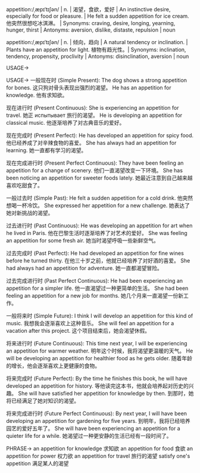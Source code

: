 appetition:/ˌæpɪˈtɪʃən/ | n. | 渴望，食欲，爱好 | An instinctive desire, especially for food or pleasure. |  He felt a sudden appetition for ice cream. 他突然很想吃冰淇淋。 | Synonyms: craving, desire, longing, yearning, hunger, thirst | Antonyms: aversion, dislike, distaste, repulsion | noun

appetition:/ˌæpɪˈtɪʃən/ | n. | 倾向，趋向 | A natural tendency or inclination. |  Plants have an appetition for light. 植物有趋光性。| Synonyms: inclination, tendency, propensity, proclivity | Antonyms: disinclination, aversion | noun


USAGE->

USAGE->
一般现在时 (Simple Present):
The dog shows a strong appetition for bones.  这只狗对骨头表现出强烈的渴望。
He has an appetition for knowledge. 他有求知欲。


现在进行时 (Present Continuous):
She is experiencing an appetition for travel. 她正 испытывает 旅行的渴望。
He is developing an appetition for classical music. 他逐渐培养了对古典音乐的爱好。


现在完成时 (Present Perfect):
He has developed an appetition for spicy food.  他已经养成了对辛辣食物的喜爱。
She has always had an appetition for learning. 她一直都有学习的渴望。


现在完成进行时 (Present Perfect Continuous):
They have been feeling an appetition for a change of scenery. 他们一直渴望改变一下环境。
She has been noticing an appetition for sweeter foods lately. 她最近注意到自己越来越喜欢吃甜食了。


一般过去时 (Simple Past):
He felt a sudden appetition for a cold drink. 他突然想喝一杯冷饮。
She expressed her appetition for a new challenge. 她表达了她对新挑战的渴望。


过去进行时 (Past Continuous):
He was developing an appetition for art when he lived in Paris. 他在巴黎生活时逐渐培养了对艺术的爱好。
She was feeling an appetition for some fresh air. 她当时渴望呼吸一些新鲜空气。


过去完成时 (Past Perfect):
He had developed an appetition for fine wines before he turned thirty.  在他三十岁之前，他就已经培养了对好酒的喜爱。
She had always had an appetition for adventure. 她一直都渴望冒险。


过去完成进行时 (Past Perfect Continuous):
He had been experiencing an appetition for a simpler life. 他一直渴望过一种更简单的生活。
She had been feeling an appetition for a new job for months. 她几个月来一直渴望一份新工作。


一般将来时 (Simple Future):
I think I will develop an appetition for this kind of music. 我想我会逐渐喜欢上这种音乐。
She will feel an appetition for a vacation after this project.  这个项目结束后，她会渴望休假。


将来进行时 (Future Continuous):
This time next year, I will be experiencing an appetition for warmer weather. 明年这个时候，我将渴望更温暖的天气。
He will be developing an appetition for healthier food as he gets older. 随着年龄的增长，他会逐渐喜欢上更健康的食物。


将来完成时 (Future Perfect):
By the time he finishes this book, he will have developed an appetition for history. 等他读完这本书，他就会培养起对历史的兴趣。
She will have satisfied her appetition for knowledge by then. 到那时，她将已经满足了她对知识的渴望。


将来完成进行时 (Future Perfect Continuous):
By next year, I will have been developing an appetition for gardening for five years. 到明年，我将已经培养园艺的爱好五年了。
She will have been experiencing an appetition for a quieter life for a while. 她渴望过一种更安静的生活已经有一段时间了。


PHRASE->
an appetition for knowledge 求知欲
an appetition for food 食欲
an appetition for power 权力欲
an appetition for travel 旅行的渴望
satisfy one's appetition 满足某人的渴望
